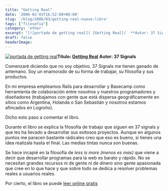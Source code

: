 ```yaml
---
title: "Getting Real"
date: '2006-03-03T16:52:00+00:00'
slug: '/blog/2006/03/getting-real-nuevo-libro'
tags: ["filosofia"]
category: 'other'
excerpt: "[![portada de getting real]( [Getting Real](  **Autor: 37 Sign..."
draft: false
headerImage:
---
```

[![portada de getting real](http://jorgegorka.files.wordpress.com/getting-real.gif)](https://gettingreal.37signals.com/)**Título: [Getting Real](https://gettingreal.37signals.com/)**
**Autor: 37 Signals**

Comenzaré diciendo que no soy objetivo. 37 Signals me tienen ganado de antemano. Soy un enamorado de su forma de trabajar, su filosofía y sus productos.

En mi empresa empleamos Rails para desarrollar y Basecamp como herramienta de colaboración entre nosotros y nuestros programadores y diseñadores (trabajamos con gente que está dispersa geográficamente en sitios como Argentina, Holanda o San Sebastián y nosotros estamos afincados en Logroño).

Dicho esto paso a comentar el libro.

Durante el libro se explica la filosofía de trabajo que siguen en 37 signals y que les ha llevado a desarrollar sus exitosos proyectos. Aunque en algunos puntos me paracen bastante rádicales creo que eso es bueno, si tienes una idea realizala hasta el final. Las medias tintas nunca son buenas.

Se hace incapié en la filosofía de _less is more (menos es mas)_ que viene a decir que desarrollar programas para la web es barato y rápido. No se necesitan grandes recursos ni de gente ni de dinero sino gente apasionada que cree en lo que hace y que sobre todo se dedica a resolver problemas reales a usuarios reales.

Por cierto, el libro se puede [leer online gratis](https://gettingreal.37signals.com/toc.php)
